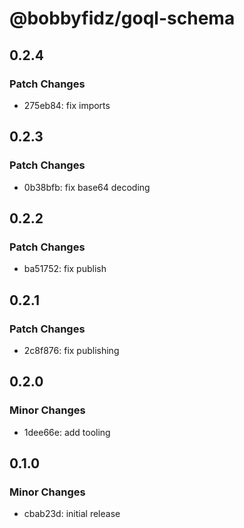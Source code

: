 # @bobbyfidz/goql-schema

## 0.2.4

### Patch Changes

- 275eb84: fix imports

## 0.2.3

### Patch Changes

- 0b38bfb: fix base64 decoding

## 0.2.2

### Patch Changes

- ba51752: fix publish

## 0.2.1

### Patch Changes

- 2c8f876: fix publishing

## 0.2.0

### Minor Changes

- 1dee66e: add tooling

## 0.1.0

### Minor Changes

- cbab23d: initial release

